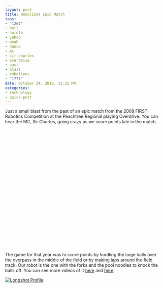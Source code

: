 ```yaml
--- 
layout: post
title: Robolions Epic Match
tags: 
- "1261"
- ball
- hurdle
- yahoo
- woah
- dance
- mc
- sir-charles
- overdrive
- past
- blast
- robolions
- "1771"
date: October 24, 2010, 11:22 PM
categories: 
- technology
- quick-post
---
```

Just a small blast from the past of an epic match from the 2008 FIRST Robotics Competition at the Peachtree Regional playing Overdrive. You can hear the MC, Sir Charles, going crazy as we score points late in the match.

<object height="385" width="480"><param name="movie" value="http://www.youtube.com/v/1mgGqQwNZ3E?fs=1&amp;hl=en_US" /><param name="allowFullScreen" value="true" /><param name="allowscriptaccess" value="always" /><embed allowfullscreen="true" src="http://www.youtube.com/v/1mgGqQwNZ3E?fs=1&amp;hl=en_US" allowscriptaccess="always" type="application/x-shockwave-flash" height="385" width="480"></embed></object>

The game for that year was to score points by hurdling the large balls over the overpass in the middle of the field or by making laps around the field track. Our robot is the one with the forks and the pool noodles to knock the balls off. You can see more videos of it [here](http://www.youtube.com/watch?v=JwrjoERLYAc&feature=related) and [here](http://www.youtube.com/watch?v=7bthV5P_87I&feature=related).

[![](http://www.tanner-smith.com/wp-content/uploads/2010/10/232_small-177x300.jpg "Longshot Profile")](http://www.tanner-smith.com/wp-content/uploads/2010/10/232_small.jpg)